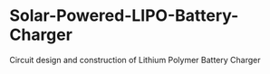 # Solar-Powered-LIPO-Battery-Charger
Circuit design and construction of Lithium Polymer Battery Charger
